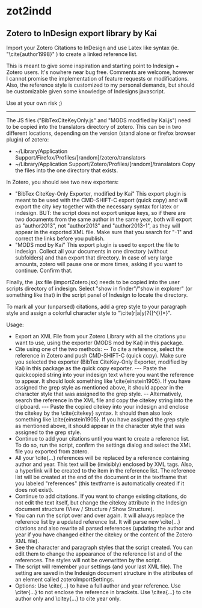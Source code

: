 zot2indd
========
Zotero to InDesign export library by Kai
----------------------------------------
Import your Zotero Citations to InDesign and use Latex like syntax (ie. "\cite{author1998}" ) to create a linked reference list.

This is meant to give some inspiration and starting point to Indesign + Zotero users. It's nowhere near bug free. Comments are welcome, however I cannot promise the implementation of feature requests or modifications.
Also, the reference style is customized to my personal demands, but should be customizable given some knowledge of Indesigns javascript.

Use at your own risk ;)

________________________________________

The JS files ("BibTexCiteKeyOnly.js" and "MODS modified by Kai.js") need to be copied into the translators directory of zotero. This can be in two different locations, depending on the version (stand alone or firefox browser plugin) of zotero:
- ~/Library/Application Support/Firefox/Profiles/[random]/zotero/translators
- ~/Library/Application Support/Zotero/Profiles/[random]/translators
Copy the files into the one directory that exists.

In Zotero, you should see two new exporters:

-	"BibTex CiteKey-Only Exporter, modified by Kai"
	This export plugin is meant to be used with the CMD-SHIFT-C export (quick copy)
	and will export the city key together with the necessary syntax for latex or
	indesign.
	BUT: the script does not export unique keys, so if there are two documents from
	the same author in the same year, both will export as "author2013", not
	"author2013" and "author2013-1", as they will appear in the exported XML file.
	Make sure that you search for "-1" and correct the links before you publish.
-	"MODS mod by Kai"
	This export plugin is used to export the file to indesign. Collect all your
	documents in one directory (without subfolders) and than export that directory.
	In case of very large amounts, zotero will pause one or more times, asking if you want
	to continue. Confirm that.
	
Finally, the .jsx file (importZotero.jsx) needs to be copied into the user scripts directory of indesign. Select "show in finder"/"show in explorer" (or something like that) in the script panel of Indesign to locate the directory.

To mark all your (unparsed) citations, add a grep style to your paragraph style and assign a colorful character style to "\\cite(r|a|y)?\{[^{}]*\}".

Usage:
- Export an XML File from your Zotero Library with all the citations you want to use, using the exporter (MODS mod by Kai) in this package.
- Cite using one of the two methods:
-- To cite a reference, select the reference in Zotero and push CMD-SHIFT-C (quick copy). Make sure you selected the exporter (BibTex CiteKey-Only Exporter, modified by Kai) in this package as the quick copy exporter.
--- Paste the quickcopied string into your indesign text where you want the reference to appear. It should look something like \cite{einstein1905}. If you have assigned the grep style as mentioned above, it should appear in the character style that was assigned to the grep style.
-- Alternatively, search the reference in the XML file and copy the citekey string into the clipboard.
--- Paste the copied citekey into your indesign and enclose the citekey by the \cite{citekey} syntax. It should then also look something like \cite{einstein1905}. If you have assigned the grep style as mentioned above, it should appear in the character style that was assigned to the grep style.
- Continue to add your citations until you want to create a reference list. To do so, run the script, confirm the settings dialog and select the XML file you exported from zotero.
- All your \cite{...} references will be replaced by a reference containing author and year. This text will be (invisibly) enclosed by XML tags. Also, a hyperlink will be created to the item in the reference list. The reference list will be created at the end of the document or in the textframe that you labeled "references" (this textframe is automatically created if it does not exist).
- Continue to add citations. If you want to change existing citations, do not edit the text itself, but change the citekey attribute in the Indesign document structure (View / Structure / Show Structure).
- You can run the script over and over again. It will always replace the reference list by a updated reference list. It will parse new \cite{...} citations and also rewrite all parsed references (updating the author and year if you have changed either the citekey or the content of the Zotero XML file).
- See the character and paragraph styles that the script created. You can edit them to change the appearance of the reference list and of the references. The styles will not be overwritten by the script.
- The script will remember your settings (and your last XML file). The setting are saved in the Indesign document structure in the attributes of an element called zoteroImportSettings.
- Options: Use \cite{...} to have a full author and year reference. Use \citer{...} to not enclose the reference in brackets. Use \citea{...} to cite author only and \citey{...} to cite year only.